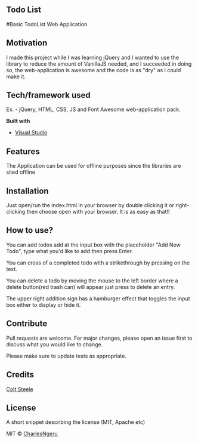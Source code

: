 ## Todo List
#Basic TodoList Web Application

## Motivation
I made this project while I was learning jQuery and I wanted to use the library to reduce the amount of VanillaJS needed, and I succeeded in doing so, the web-application is awesome and the code is as "dry" as I could make it.

## Tech/framework used
Ex. - jQuery, HTML, CSS, JS and Font Awesome web-application pack.


<b>Built with</b>
- [Visual Studio](https://visualstudio.com)

## Features
The Application can be used for offline purposes since the libraries are sited offline

## Installation
Just open/run the index.html in your browser by double clicking it or right-clicking then choose open with your browser. It is as easy as that!!

## How to use?
You can add todos add at the input box with the placeholder "Add New Todo", type what you'd like to add then press Enter.

You can cross of a completed todo with a strikethrough by pressing on the text.

You can delete a todo by moving the mouse to the left border where a delete button(red trash can) will appear just press to delete an entry.

The upper right addition sign has a hamburger effect that toggles the input box either to display or hide it.

## Contribute

Pull requests are welcome. For major changes, please open an issue first to discuss what you would like to change.

Please make sure to update tests as appropriate.

## Credits
[Colt Steele](https://github.com/Colt)

## License
A short snippet describing the license (MIT, Apache etc)

MIT © [CharlesNgeru](https://github.com/CharlesNgeru)
